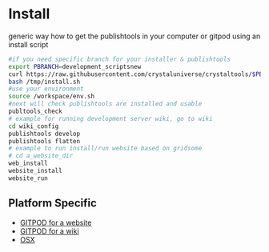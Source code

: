 # Install

generic way how to get the publishtools in your computer or gitpod using an install script

```bash
#if you need specific branch for your installer & publishtools
export PBRANCH=development_scriptsnew
curl https://raw.githubusercontent.com/crystaluniverse/crystaltools/$PBRANCH/install.sh > /tmp/install.sh
bash /tmp/install.sh
#use your environment
source /workspace/env.sh
#next will check publishtools are installed and usable
publtools_check
# example for running development server wiki, go to wiki
cd wiki_config
publishtools develop
publishtools flatten 
# example to run install/run website based on gridsome
# cd a_website_dir
web_install
website_install
website_run
```

## Platform Specific

- [GITPOD for a website](install_gitpod_website.md)
- [GITPOD for a wiki](install_gitpod_wiki.md)
- [OSX](install_osx.md)
